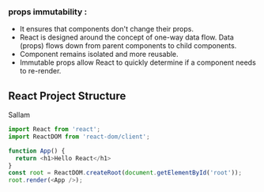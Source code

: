 ### props immutability :
- It ensures that components don't change their props.
- React is designed around the concept of one-way data flow. Data (props) flows down from parent components to child components.
- Component remains isolated and more reusable.
- Immutable props allow React to quickly determine if a component needs to re-render.
## React Project Structure
Sallam
```javascript
import React from 'react';
import ReactDOM from 'react-dom/client';

function App() {
  return <h1>Hello React</h1>
}
const root = ReactDOM.createRoot(document.getElementById('root'));
root.render(<App />);
```
